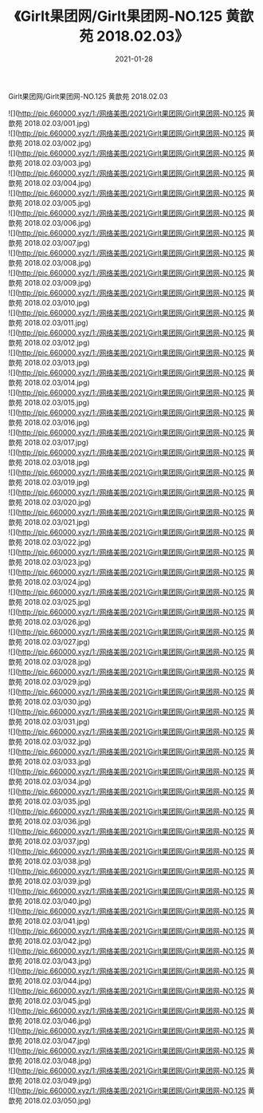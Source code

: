﻿---
layout: post
title:  《Girlt果团网/Girlt果团网-NO.125 黄歆苑 2018.02.03》
date:   2021-01-28
img: http://pic.660000.xyz/1:/网络美图/2021/Girlt果团网/Girlt果团网-NO.125 黄歆苑 2018.02.03/000.jpg
categories: [美女, 清纯, 唯美]
---

Girlt果团网/Girlt果团网-NO.125 黄歆苑 2018.02.03

 ![](http://pic.660000.xyz/1:/网络美图/2021/Girlt果团网/Girlt果团网-NO.125 黄歆苑 2018.02.03/001.jpg) <br>![](http://pic.660000.xyz/1:/网络美图/2021/Girlt果团网/Girlt果团网-NO.125 黄歆苑 2018.02.03/002.jpg) <br>![](http://pic.660000.xyz/1:/网络美图/2021/Girlt果团网/Girlt果团网-NO.125 黄歆苑 2018.02.03/003.jpg) <br>![](http://pic.660000.xyz/1:/网络美图/2021/Girlt果团网/Girlt果团网-NO.125 黄歆苑 2018.02.03/004.jpg) <br>![](http://pic.660000.xyz/1:/网络美图/2021/Girlt果团网/Girlt果团网-NO.125 黄歆苑 2018.02.03/005.jpg) <br>![](http://pic.660000.xyz/1:/网络美图/2021/Girlt果团网/Girlt果团网-NO.125 黄歆苑 2018.02.03/006.jpg) <br>![](http://pic.660000.xyz/1:/网络美图/2021/Girlt果团网/Girlt果团网-NO.125 黄歆苑 2018.02.03/007.jpg) <br>![](http://pic.660000.xyz/1:/网络美图/2021/Girlt果团网/Girlt果团网-NO.125 黄歆苑 2018.02.03/008.jpg) <br>![](http://pic.660000.xyz/1:/网络美图/2021/Girlt果团网/Girlt果团网-NO.125 黄歆苑 2018.02.03/009.jpg) <br>![](http://pic.660000.xyz/1:/网络美图/2021/Girlt果团网/Girlt果团网-NO.125 黄歆苑 2018.02.03/010.jpg) <br>![](http://pic.660000.xyz/1:/网络美图/2021/Girlt果团网/Girlt果团网-NO.125 黄歆苑 2018.02.03/011.jpg) <br>![](http://pic.660000.xyz/1:/网络美图/2021/Girlt果团网/Girlt果团网-NO.125 黄歆苑 2018.02.03/012.jpg) <br>![](http://pic.660000.xyz/1:/网络美图/2021/Girlt果团网/Girlt果团网-NO.125 黄歆苑 2018.02.03/013.jpg) <br>![](http://pic.660000.xyz/1:/网络美图/2021/Girlt果团网/Girlt果团网-NO.125 黄歆苑 2018.02.03/014.jpg) <br>![](http://pic.660000.xyz/1:/网络美图/2021/Girlt果团网/Girlt果团网-NO.125 黄歆苑 2018.02.03/015.jpg) <br>![](http://pic.660000.xyz/1:/网络美图/2021/Girlt果团网/Girlt果团网-NO.125 黄歆苑 2018.02.03/016.jpg) <br>![](http://pic.660000.xyz/1:/网络美图/2021/Girlt果团网/Girlt果团网-NO.125 黄歆苑 2018.02.03/017.jpg) <br>![](http://pic.660000.xyz/1:/网络美图/2021/Girlt果团网/Girlt果团网-NO.125 黄歆苑 2018.02.03/018.jpg) <br>![](http://pic.660000.xyz/1:/网络美图/2021/Girlt果团网/Girlt果团网-NO.125 黄歆苑 2018.02.03/019.jpg) <br>![](http://pic.660000.xyz/1:/网络美图/2021/Girlt果团网/Girlt果团网-NO.125 黄歆苑 2018.02.03/020.jpg) <br>![](http://pic.660000.xyz/1:/网络美图/2021/Girlt果团网/Girlt果团网-NO.125 黄歆苑 2018.02.03/021.jpg) <br>![](http://pic.660000.xyz/1:/网络美图/2021/Girlt果团网/Girlt果团网-NO.125 黄歆苑 2018.02.03/022.jpg) <br>![](http://pic.660000.xyz/1:/网络美图/2021/Girlt果团网/Girlt果团网-NO.125 黄歆苑 2018.02.03/023.jpg) <br>![](http://pic.660000.xyz/1:/网络美图/2021/Girlt果团网/Girlt果团网-NO.125 黄歆苑 2018.02.03/024.jpg) <br>![](http://pic.660000.xyz/1:/网络美图/2021/Girlt果团网/Girlt果团网-NO.125 黄歆苑 2018.02.03/025.jpg) <br>![](http://pic.660000.xyz/1:/网络美图/2021/Girlt果团网/Girlt果团网-NO.125 黄歆苑 2018.02.03/026.jpg) <br>![](http://pic.660000.xyz/1:/网络美图/2021/Girlt果团网/Girlt果团网-NO.125 黄歆苑 2018.02.03/027.jpg) <br>![](http://pic.660000.xyz/1:/网络美图/2021/Girlt果团网/Girlt果团网-NO.125 黄歆苑 2018.02.03/028.jpg) <br>![](http://pic.660000.xyz/1:/网络美图/2021/Girlt果团网/Girlt果团网-NO.125 黄歆苑 2018.02.03/029.jpg) <br>![](http://pic.660000.xyz/1:/网络美图/2021/Girlt果团网/Girlt果团网-NO.125 黄歆苑 2018.02.03/030.jpg) <br>![](http://pic.660000.xyz/1:/网络美图/2021/Girlt果团网/Girlt果团网-NO.125 黄歆苑 2018.02.03/031.jpg) <br>![](http://pic.660000.xyz/1:/网络美图/2021/Girlt果团网/Girlt果团网-NO.125 黄歆苑 2018.02.03/032.jpg) <br>![](http://pic.660000.xyz/1:/网络美图/2021/Girlt果团网/Girlt果团网-NO.125 黄歆苑 2018.02.03/033.jpg) <br>![](http://pic.660000.xyz/1:/网络美图/2021/Girlt果团网/Girlt果团网-NO.125 黄歆苑 2018.02.03/034.jpg) <br>![](http://pic.660000.xyz/1:/网络美图/2021/Girlt果团网/Girlt果团网-NO.125 黄歆苑 2018.02.03/035.jpg) <br>![](http://pic.660000.xyz/1:/网络美图/2021/Girlt果团网/Girlt果团网-NO.125 黄歆苑 2018.02.03/036.jpg) <br>![](http://pic.660000.xyz/1:/网络美图/2021/Girlt果团网/Girlt果团网-NO.125 黄歆苑 2018.02.03/037.jpg) <br>![](http://pic.660000.xyz/1:/网络美图/2021/Girlt果团网/Girlt果团网-NO.125 黄歆苑 2018.02.03/038.jpg) <br>![](http://pic.660000.xyz/1:/网络美图/2021/Girlt果团网/Girlt果团网-NO.125 黄歆苑 2018.02.03/039.jpg) <br>![](http://pic.660000.xyz/1:/网络美图/2021/Girlt果团网/Girlt果团网-NO.125 黄歆苑 2018.02.03/040.jpg) <br>![](http://pic.660000.xyz/1:/网络美图/2021/Girlt果团网/Girlt果团网-NO.125 黄歆苑 2018.02.03/041.jpg) <br>![](http://pic.660000.xyz/1:/网络美图/2021/Girlt果团网/Girlt果团网-NO.125 黄歆苑 2018.02.03/042.jpg) <br>![](http://pic.660000.xyz/1:/网络美图/2021/Girlt果团网/Girlt果团网-NO.125 黄歆苑 2018.02.03/043.jpg) <br>![](http://pic.660000.xyz/1:/网络美图/2021/Girlt果团网/Girlt果团网-NO.125 黄歆苑 2018.02.03/044.jpg) <br>![](http://pic.660000.xyz/1:/网络美图/2021/Girlt果团网/Girlt果团网-NO.125 黄歆苑 2018.02.03/045.jpg) <br>![](http://pic.660000.xyz/1:/网络美图/2021/Girlt果团网/Girlt果团网-NO.125 黄歆苑 2018.02.03/046.jpg) <br>![](http://pic.660000.xyz/1:/网络美图/2021/Girlt果团网/Girlt果团网-NO.125 黄歆苑 2018.02.03/047.jpg) <br>![](http://pic.660000.xyz/1:/网络美图/2021/Girlt果团网/Girlt果团网-NO.125 黄歆苑 2018.02.03/048.jpg) <br>![](http://pic.660000.xyz/1:/网络美图/2021/Girlt果团网/Girlt果团网-NO.125 黄歆苑 2018.02.03/049.jpg) <br>![](http://pic.660000.xyz/1:/网络美图/2021/Girlt果团网/Girlt果团网-NO.125 黄歆苑 2018.02.03/050.jpg) <br>
